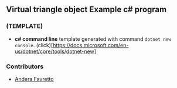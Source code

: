 ## Virtual triangle object Example c# program 

### (TEMPLATE)
- **c# command line** template generated with command ```dotnet new console```. (click)[https://docs.microsoft.com/en-us/dotnet/core/tools/dotnet-new]






### Contributors
- [Andera Favretto](https://google.com)